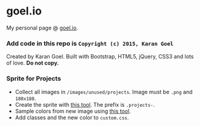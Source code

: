 goel.io
=======

My personal page @ [goel.io](http://www.goel.io/).

### Add code in this repo is `Copyright (c) 2015, Karan Goel`

Created by Karan Goel. Built with Bootstrap, HTML5, jQuery, CSS3 and lots of love. **Do not copy.**

### Sprite for Projects

- Collect all images in `/images/unused/projects`. Image must be `.png` and `180x180`.
- Create the sprite with [this tool](http://css.spritegen.com/). The prefix is `.projects-`.
- Sample colors from new image using [this tool](http://bighugelabs.com/colors.php).
- Add classes and the new color to `custom.css`.
